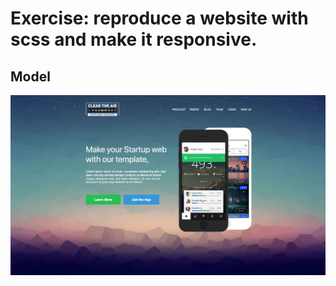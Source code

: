 # Exercise: reproduce a website with scss and make it responsive.
## Model
![](./image/homepage.png)



